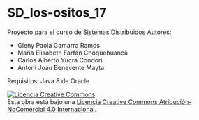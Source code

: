 # SD_los-ositos_17
Proyecto para el curso de Sistemas Distribuidos
Autores:
- Gleny Paola Gamarra Ramos
- Maria Elisabeth Farfán Choquehuanca
- Carlos Alberto Yucra Condori
- Antoni Joau Benevente Mayta

Requisitos:
Java 8 de Oracle

<a rel="license" href="http://creativecommons.org/licenses/by-nc/4.0/"><img alt="Licencia Creative Commons" style="border-width:0" src="https://i.creativecommons.org/l/by-nc/4.0/88x31.png" /></a><br />Esta obra está bajo una <a rel="license" href="http://creativecommons.org/licenses/by-nc/4.0/">Licencia Creative Commons Atribución-NoComercial 4.0 Internacional</a>.
